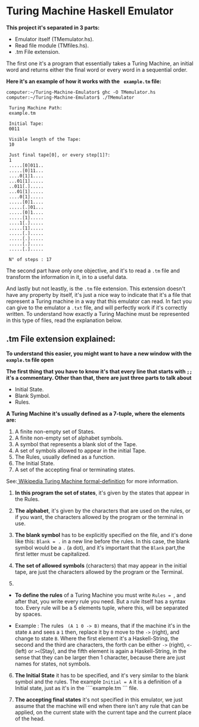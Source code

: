 # Turing Machine Haskell Emulator

**This project it's separated in 3 parts:**

  - Emulator itself (TMemulator.hs).
  - Read file module (TMfiles.hs).
  - .tm File extension.

The first one it's a program that essentially takes a Turing Machine, an initial word and returns either the final word or every word in a sequential order.

**Here it's an example of how it works with the ``` example.tm``` file:**
```
computer:~/Turing-Machine-Emulator$ ghc -O TMemulator.hs
computer:~/Turing-Machine-Emulator$ ./TMemulator

 Turing Machine Path:
 example.tm

 Initial Tape:
 0011

 Visible length of the Tape:
 10

 Just final tape[0], or every step[1]?:
 1
 .....[0]011..
 .....[0]11...
 ....0[1]1....
 ...01[1].....
 ..011[.].....
 ...01[1].....
 ....0[1].....
 .....[0]1....
 .....[.]01...
 .....[0]1....
 .....[1].....
 ....1[.].....
 .....[1].....
 .....[.].....
 .....[.].....
 .....[.].....
 .....[.].....

 N° of steps : 17
```

The second part have only one objective, and it's to read a ```.tm``` file and transform the information in it, in to a useful data.

And lastly but not leastly, is the ```.tm``` file extension. This extension doesn't have any property by itself, it's just a nice way to indicate that it's a file that represent a Turing machine in a way that this emulator can read. In fact you can give to the emulator a ```.txt``` file, and will perfectly work if it's correctly written.  To understand how exactly a Turing Machine must be represented in this type of files, read the explanation below.

## .tm File extension explained:

**To understand this easier, you might want to have a new window with the ```exmple.tm``` file open**

**The first thing that you have to know it's that every line that starts with ```;;``` it's a commentary. Other than that, there are just three parts to talk about**
  - Initial State.
  - Blank Symbol.
  - Rules.

**A Turing Machine it's usually defined as a 7-tuple, where the elements are:**
 1. A finite non-empty set of States.
 2. A finite non-empty set of alphabet symbols.
 3. A symbol that represents a blank slot of the Tape.
 4. A set of symbols allowed to appear in the initial Tape.
 5. The Rules, usually defined as a function.
 6. The Initial State.
 7. A set of the accepting final or terminating states.

See:[ Wikipedia Turing Machine formal-definition](https://en.wikipedia.org/wiki/Turing_machine#Formal_definition) for more information.

1. **In this program the set of states**, it's given by the states that appear in the Rules.

2. **The alphabet**, it's given by the characters that are used on the rules, or if you want, the characters allowed by the program or the terminal in use.

3. **The blank symbol** has to be explicitly specified on the file, and it's done like this: ``` Blank = . ``` in a new line before the rules. In this case, the blank symbol would be a ```.``` (a dot), and it's important that the ```Blank```  part,the first letter must be capitalized.

4. **The set of allowed symbols** (characters) that may appear in the initial tape, are just the characters allowed by the program or the Terminal.

5.
  - **To define the rules** of a Turing Machine you must write ```Rules = ```, and after that, you write every rule you need. But a rule itself has a syntax too.   Every rule will be a 5 elements tuple, where this, will be separated by spaces.

  - Example :  The rules ``` (A 1 0 -> B)``` means, that if the machine it's in the state ```A``` and sees a ```1``` then, replace it by ```0``` move to the ```->``` (right), and change to state ```B```.  Where the first element it's a Haskell-String, the second and the third are characters, the forth can be either ``` -> ``` (right), ```<-``` (left) or ```><```(Stay), and the fifth element is again a Haskell-String, in the sense that they can be larger then 1 character, because there are just names for states, not symbols.

6. **The Initial State** it has to be specified, and it's very similar to the blank symbol and the rules. The example ```Initial = A``` it is a definition of a Initial state, just as it's in the ````example.tm ``` file.

7. **The accepting final states** it's not specified in this emulator, we just assume that the machine will end when there isn't any rule that can be applied, on the current state with the current tape and the current place of the head.

